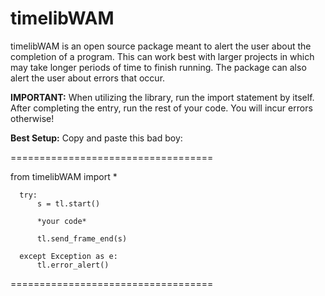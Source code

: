 # timelibWAM

timelibWAM is an open source package meant to alert the user about the 
completion of a program. This can work best with larger
projects in which may take longer periods of time to 
finish running. The package can also alert the user
about errors that occur.

**IMPORTANT:**
  When utilizing the library, run the import statement by itself. After 
  completing the entry, run the rest of your code. You will incur errors otherwise!

**Best Setup:**
Copy and paste this bad boy:

===================================

from timelibWAM import *

      try:
          s = tl.start() 

          *your code*
          
          tl.send_frame_end(s)
      
      except Exception as e:
          tl.error_alert()

===================================
